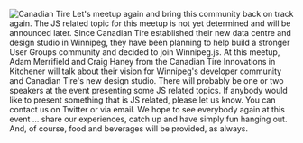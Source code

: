 ![Canadian Tire](http://upload.wikimedia.org/wikipedia/en/thumb/1/13/Canadian_Tire_Logo.svg/189px-Canadian_Tire_Logo.svg.png "Canadian Tire")
Let's meetup again and bring this community back on track again. The JS related topic for this meetup is not yet determined and will be announced later. Since Canadian Tire established their new data centre and design studio in Winnipeg, they have been planning to help build a stronger User Groups community and decided to join Winnipeg.js. At this meetup, Adam Merrifield and Craig Haney from the Canadian Tire Innovations in Kitchener will talk about their vision for Winnipeg's developer community and Canadian Tire's new design studio. There will probably be one or two speakers at the event presenting some JS related topics. If anybody would like to present something that is JS related, please let us know. You can contact us on Twitter or via email. We hope to see everybody again at this event ... share our experiences, catch up and have simply fun hanging out. And, of course, food and beverages will be provided, as always. 

